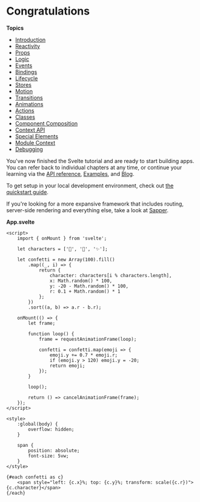 # Congratulations

**Topics**  
* [Introduction](./readme.md)
* [Reactivity](./01-reactivity.md)
* [Props](./02-props.md)
* [Logic](./03-logic.md)
* [Events](./04-events.md)
* [Bindings](./05-bindings.md)
* [Lifecycle](./06-lifecycle.md)
* [Stores](./07-stores.md)
* [Motion](./08-motion.md)
* [Transitions](./09-transitions.md)
* [Animations](./10-animations.md)
* [Actions](./11-actions.md)
* [Classes](./12-classes.md)
* [Component Composition](./13-component-composition.md)
* [Context API](./14-context-api.md)
* [Special Elements](./15-special-elements.md)
* [Module Context](./16-module-context.md)
* [Debugging](./17-debugging.md)

You've now finished the Svelte tutorial and are ready to start building apps. You can refer back to individual chapters at any time, or continue your learning via the [API reference](https://svelte.dev/docs), [Examples](https://svelte.dev/examples), and [Blog](https://svelte.dev/blog).

To get setup in your local development environment, check out [the quickstart guide](https://svelte.dev/blog/the-easiest-way-to-get-started).

If you're looking for a more expansive framework that includes routing, server-side rendering and everything else, take a look at [Sapper](https://sapper.svelte.dev/).

**App.svelte**
```svelte
<script>
	import { onMount } from 'svelte';

	let characters = ['🥳', '🎉', '✨'];

	let confetti = new Array(100).fill()
		.map((_, i) => {
			return {
				character: characters[i % characters.length],
				x: Math.random() * 100,
				y: -20 - Math.random() * 100,
				r: 0.1 + Math.random() * 1
			};
		})
		.sort((a, b) => a.r - b.r);

	onMount(() => {
		let frame;

		function loop() {
			frame = requestAnimationFrame(loop);

			confetti = confetti.map(emoji => {
				emoji.y += 0.7 * emoji.r;
				if (emoji.y > 120) emoji.y = -20;
				return emoji;
			});
		}

		loop();

		return () => cancelAnimationFrame(frame);
	});
</script>

<style>
	:global(body) {
		overflow: hidden;
	}

	span {
		position: absolute;
		font-size: 5vw;
	}
</style>

{#each confetti as c}
	<span style="left: {c.x}%; top: {c.y}%; transform: scale({c.r})">{c.character}</span>
{/each}
```